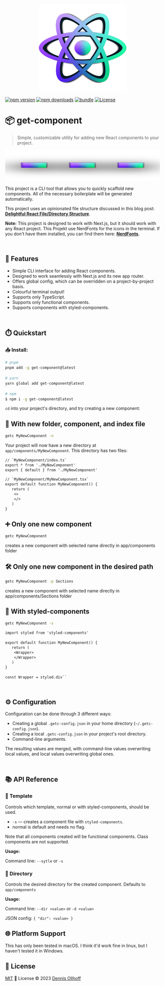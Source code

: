 <p align="center">
  <img src="https://github.com/nyxb/get-component/blob/main/docs/logo@2x.png?raw=true" width="285" height="285" alt="get-component logo">
  <br>

[![npm version][npm-version-src]][npm-version-href] 
[![npm downloads][npm-downloads-src]][npm-downloads-href] 
[![bundle][bundle-src]][bundle-href] 
[![License][license-src]][license-href]

# 📦 get-component

> Simple, customizable utility for adding new React components to your project.

<img src="https://github.com/nyxb/get-component/blob/main/docs/divider@2x.png?raw=true" width="888" height="100" role="presentation">

This project is a CLI tool that allows you to quickly scaffold new components. All of the necessary boilerplate will be generated automatically.

This project uses an opinionated file structure discussed in this blog post: [**Delightful React File/Directory Structure**](https://www.blog.nyxb.zip/react/file-structure/).

**Note:** This project is designed to work with Next.js, but it should work with any React project. This Projekt use NerdFonts for the icons in the terminal. If you don't have them installed, you can find them here: [**NerdFonts**](https://www.nerdfonts.com/).

<br />

## 🌟 Features

- Simple CLI interface for adding React components.
- Designed to work seamlessly with Next.js and its new app router.
- Offers global config, which can be overridden on a project-by-project basis.
- Colourful terminal output!
- Supports only TypeScript.
- Supports only functional components.
- Supports components with styled-components.

<br />

## ⏱️ Quickstart

### 📥 Install:

```bash
# pnpm 
pnpm add -g get-component@latest

# yarn
yarn global add get-component@latest

# npm
$ npm i -g get-component@latest
```

`cd` into your project's directory, and try creating a new component:

## 📂 With new folder, component, and index file

```bash
getc MyNewComponent -n
```

Your project will now have a new directory at `app/components/MyNewComponent`. This directory has two files:

```tsx
// `MyNewComponent/index.ts`
export * from './MyNewComponent'
export { default } from './MyNewComponent'
```

```tsx
// `MyNewComponent/MyNewComponent.tsx`
export default function MyNewComponent() {
   return (
    <>
    </>
   )
}
```

## ➕ Only one new component

```bash
getc MyNewComponent
```
creates a new component with selected name directly in app/components folder

## 🛠️ Only one new component in the desired path

```bash
getc MyNewComponent -p Sections
```
creates a new component with selected name directly in app/components/Sections folder

## 💅 With styled-components

```bash
getc MyNewComponent -s
```

```tsx
import styled from 'styled-components'

export default function MyNewComponent() {
   return (
    <Wrapper>
    </Wrapper>
   )
}

const Wrapper = styled.div``
```

<br />

## ⚙️ Configuration

Configuration can be done through 3 different ways:

- Creating a global `.getc-config.json` in your home directory (`~/.getc-config.json`).
- Creating a local `.getc-config.json` in your project's root directory.
- Command-line arguments.

The resulting values are merged, with command-line values overwriting local values, and local values overwriting global ones.

<br />

## 📚 API Reference

### 📝 Template

Controls which template, normal or with styled-components, should be used.

- `-s` — creates a component file with `styled-components`.
- normal is default and needs no flag. 

Note that all components created will be functional components. Class components are not supported.

**Usage:**

Command line: `--sytle` or `-s`
<br />

### 📁 Directory

Controls the desired directory for the created component. Defaults to `app/components`

**Usage:**

Command line: `--dir <value>` or `-d <value>`

JSON config: `{ "dir": <value> }`
<br />

## 🌐 Platform Support

This has only been tested in macOS. I think it'd work fine in linux, but I haven't tested it in Windows.
<br />

## 📜 License

[MIT](./LICENSE) 💚 License © 2023 [Dennis Ollhoff](https://github.com/nyxb)

<!-- Badges -->

[npm-version-src]: https://img.shields.io/npm/v/get-component?style=flat&colorA=18181B&colorB=14F195
[npm-version-href]: https://npmjs.com/package/get-component
[npm-downloads-src]: https://img.shields.io/npm/dm/get-component?style=flat&colorA=18181B&colorB=14F195
[npm-downloads-href]: https://npmjs.com/package/get-component
[bundle-src]: https://img.shields.io/bundlephobia/minzip/get-component?style=flat&colorA=18181B&colorB=14F195
[bundle-href]: https://bundlephobia.com/result?p=get-component
[license-src]: https://img.shields.io/github/license/nyxb/get-component.svg?style=flat&colorA=18181B&colorB=14F195
[license-href]: https://github.com/nyxb/get-component/blob/main/LICENSE
